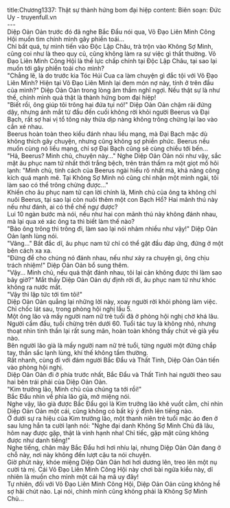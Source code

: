 title:Chương1337: Thật sự thành hứng bom đại hiệp
content:
Biên soạn: Đức Uy - truyenfull.vn<br>---<br>Diệp Oản Oản trước đó đã nghe Bắc Đẩu nói qua, Võ Đạo Liên Minh Công Hội muốn tìm chính mình gây phiền toái...<br>Chỉ bất quá, tự mình tiến vào Độc Lập Châu, trà trộn vào Không Sợ Minh, cũng coi như là theo quy củ, cũng không làm ra sự việc gì thất thường. Võ Đạo Liên Minh Công Hội là thế lực chấp chính tại Độc Lập Châu, tại sao lại muốn tới gây phiền toái cho mình?<br>"Chẳng lẽ, là do trước kia Tóc Húi Cua ca làm chuyện gì đắc tội với Võ Đạo Liên Minh? Hiện tại Võ Đạo Liên Minh lại đem món nợ này, tính ở trên đầu của mình?" Diệp Oản Oản trong lòng âm thầm nghĩ ngợi. Nếu thật sự là như thế, chính mình quả thật là thành hứng bom đại hiệp!<br>"Biết rồi, ông giúp tôi trông hai đứa tụi nó!" Diệp Oản Oản chậm rãi đứng dậy, nhưng ánh mắt từ đầu đến cuối không rời khỏi người Beerus và Đại Bạch, rất sợ hai vị tổ tông này thừa dịp nàng không trông chừng lại lao vào cắn xé nhau.<br>Beerus hoàn toàn theo kiểu đánh nhau liều mạng, mà Đại Bạch mặc dù không thích gây chuyện, nhưng cũng không sợ phiền phức. Beerus nếu muốn cùng nó liều mạng, chỉ sợ Đại Bạch cũng sẽ cùng chiều tới bến…<br>"Hả, Beerus? Minh chủ, chuyện này..." Nghe Diệp Oản Oản nói như vậy, sắc mặt âu phục nam tử nhất thời trắng bệch, trên trán thấm ra một giọt mồ hôi lạnh: "Minh chủ, tính cách của Beerus ngài hiểu rõ nhất mà, khả năng công kích quá mạnh mẽ. Tại Không Sợ Minh nó cũng chỉ nhận một mình ngài, tôi làm sao có thể trông chừng được..."<br>Khiến cho âu phục nam tử cạn lời chính là, Minh chủ của ông ta không chỉ nuôi Beerus, tại sao lại còn nuôi thêm một con Bạch Hổ? Hai mãnh thú này nếu như đánh, ai có thể chế ngự được?<br>Lui 10 ngàn bước mà nói, nếu như hai con mãnh thú này không đánh nhau, mà lại qua xé xác ông ta thì biết làm thế nào?<br>"Bảo ông trông thì trông đi, làm sao lại nói nhảm nhiều như vậy!" Diệp Oản Oản lạnh lùng nói.<br>"Vâng..." Bất đắc dĩ, âu phục nam tử chỉ có thể gật đầu đáp ứng, đứng ở một bên cách xa xa.<br>"Đừng để cho chúng nó đánh nhau, nếu như xảy ra chuyện gì, ông chịu trách nhiệm!" Diệp Oản Oản bổ sung thêm.<br>"Vậy... Minh chủ, nếu quả thật đánh nhau, tôi lại cản không được thì làm sao bây giờ?" Mắt thấy Diệp Oản Oản dự định rời đi, âu phục nam tử như khóc không ra nước mắt.<br>"Vậy thì lập tức tới tìm tôi!"<br>Diệp Oản Oản quẳng lại những lời này, xoay người rời khỏi phòng làm việc.<br>Chỉ chốc lát sau, trong phòng hội nghị lầu 5.<br>Một ông lão và mấy người nam nữ trẻ tuổi đã ở phòng hội nghị chờ khá lâu.<br>Người cầm đầu, tuổi chừng trên dưới 60. Tuổi tác tuy là không nhỏ, nhưng thoạt nhìn tinh thần lại rất sung mãn, hoàn toàn không thấy chút vẻ già yếu nào.<br>Bên người lão già là mấy người nam nữ trẻ tuổi, từng người một đứng chắp tay, thần sắc lạnh lùng, khí thế không tầm thường.<br>Rất nhanh, cùng đi với đám người Bắc Đẩu và Thất Tinh, Diệp Oản Oản tiến vào phòng hội nghị.<br>Diệp Oản Oản đi ở phía trước nhất, Bắc Đẩu và Thất Tinh hai người theo sau hai bên trái phải của Diệp Oản Oản.<br>"Kim trưởng lão, Minh chủ của chúng ta tới rồi!"<br>Bắc Đẩu nhìn về phía lão già, mở miệng nói.<br>Nghe vậy, lão già được Bắc Đẩu gọi là Kim trưởng lão khẽ vuốt cằm, chỉ nhìn Diệp Oản Oản một cái, cũng không có bất kỳ ý định lên tiếng nào.<br>Ở dưới sự ra hiệu của Kim trưởng lão, một thanh niên trẻ tuổi mặc áo đen ở sau lưng hắn ta cười lạnh nói: "Nghe đại danh Không Sợ Minh Chủ đã lâu, hôm nay được gặp, thật là vinh hạnh nha! Chỉ tiếc, gặp mặt cũng không được như danh tiếng!"<br>Nghe tiếng, chân mày Bắc Đẩu hơi hơi nhíu lại, nhưng Diệp Oản Oản đang ở chỗ này, nơi này không đến lượt cậu ta nói chuyện.<br>Giờ phút này, khóe miệng Diệp Oản Oản hơi hơi dương lên, treo lên một nụ cười tà mị. Cái Võ Đạo Liên Minh Công Hội này chơi bài ngửa kiểu này, dĩ nhiên là muốn cho mình một cái hạ mã uy đây!<br>Tự nhiên, đối với Võ Đạo Liên Minh Công Hội, Diệp Oản Oản cũng không hề sợ hãi chút nào. Lại nói, chính mình cũng không phải là Không Sợ Minh Chủ…